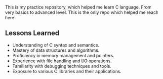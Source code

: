 This is my practice repository, which helped me learn C language.
From very basics to advanced level. This is the only repo which helped me reach here.
## Lessons Learned
- Understanding of C syntax and semantics.
- Mastery of data structures and algorithms.
- Proficiency in memory management and pointers.
- Experience with file handling and I/O operations.
- Familiarity with debugging techniques and tools.
- Exposure to various C libraries and their applications.  




       